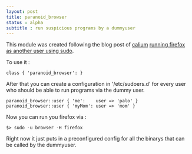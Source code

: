 ```yaml
---
layout: post 
title: paranoid_browser
status : alpha
subtitle : run suspicious programs by a dummyuser
---
```


This module was created following the blog post of [calium](http://calum.org/) 
[running firefox as another user using sudo](http://calum.org/posts/running-firefox-as-another-user-using-sudo).

To use it :  

    class { 'paranoid_browser': }

After that you can create a configuration in '/etc/sudoers.d' for every user who should be able to run programs via the dummy user.

    paranoid_browser::user { 'me':    user => 'palo' }
    paranoid_browser::user { 'myMom': user => 'mom' }

Now you can run you firefox via :

    $> sudo -u browser -H firefox 

Right now it just puts in a preconfigured config for all the binarys that can be called by the dummyuser.
